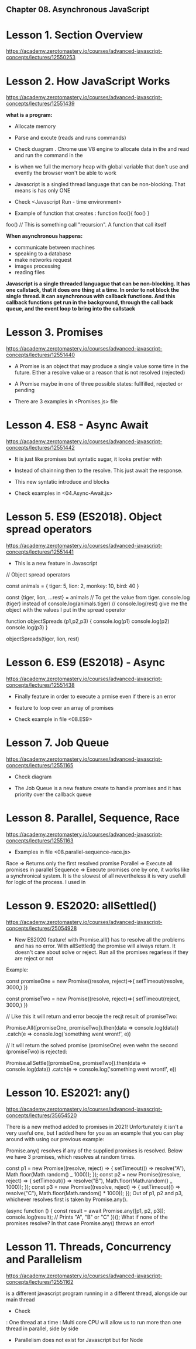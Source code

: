 ## Chapter 08. Asynchronous JavaScript

# Lesson 1. Section Overview

https://academy.zerotomastery.io/courses/advanced-javascript-concepts/lectures/12550253

# Lesson 2. How JavaScript Works

https://academy.zerotomastery.io/courses/advanced-javascript-concepts/lectures/12551439

**what is a program:**

- Allocate memory
- Parse and excute (reads and runs commands)

- Check duagram <javascript engine>. Chrome use V8 engine to allocate data in the <memory heap> and read and run the command in the <callstack>

- <memory leak> is when we full the memory heap with global variable that don't use and evently the browser won't be able to work

- Javascript is a singled thread language that can be non-blocking. That means is has only ONE <call stack>

- Check <Javascript Run - time environment>

- Example of function that creates <stack overflow>:
  function foo(){
  foo()
  }

foo() // This is something call "recursion". A function that call itself

**When asynchronous happens:**

- communicate between machines
- speaking to a database
- make networks request
- images processing
- reading files

**Javascript is a single threaded languague that can be non-blocking. It has one callstack, that it does one thing at a time. In order to not block the single thread. it can asynchronous with callback functions. And this callback functions get run in the background, through the call back queue, and the event loop to bring into the callstack**

# Lesson 3. Promises

https://academy.zerotomastery.io/courses/advanced-javascript-concepts/lectures/12551440

- A Promise is an object that may produce a single value some time in the future. Either a resolve value or a reason that is not resolved (rejected)
- A Promise maybe in one of three possible states: fullfilled, rejected or pending

- There are 3 examples in <Promises.js> file

# Lesson 4. ES8 - Async Await

https://academy.zerotomastery.io/courses/advanced-javascript-concepts/lectures/12551442

- It is just like promises but syntatic sugar, it looks prettier with <async await>

- Instead of chainning then to the resolve. This just await the response.

- This new syntatic introduce <try> and <catch> blocks

- Check examples in <04.Async-Await.js>

# Lesson 5. ES9 (ES2018). Object spread operators

https://academy.zerotomastery.io/courses/advanced-javascript-concepts/lectures/12551441

- This is a new feature in Javascript

// Object spread operators

const animals = {
tiger: 5,
lion: 2,
monkey: 10,
bird: 40
}

const {tiger, lion, ...rest} = animals
// To get the value from tiger. console.log (tiger) instead of console.log(animals.tiger)
// console.log(rest) give me the object with the values I put in the spread operator

function objectSpreads (p1,p2,p3) {
console.log(p1)
console.log(p2)
console.log(p3)
}

objectSpreads(tiger, lion, rest)

# Lesson 6. ES9 (ES2018) - Async

https://academy.zerotomastery.io/courses/advanced-javascript-concepts/lectures/12551438

- Finally feature in order to execute a prmise even if there is an error

- <for await of> feature to loop over an array of promises

- Check example in file <08.ES9>

# Lesson 7. Job Queue

https://academy.zerotomastery.io/courses/advanced-javascript-concepts/lectures/12551165

- Check <Job queue> diagram

- The Job Queue is a new feature create to handle promises and it has priority over the callback queue

# Lesson 8. Parallel, Sequence, Race

https://academy.zerotomastery.io/courses/advanced-javascript-concepts/lectures/12551163

- Examples in file <08.parallel-sequence-race.js>

Race => Returns only the first resolved promise
Parallel => Execute all promises in parallel
Sequence => Execute promises one by one, it works like a synchronical system. It is the slowest of all nevertheless it is very usefull for logic of the process. I used in <nasa-project>

# Lesson 9. ES2020: allSettled()

https://academy.zerotomastery.io/courses/advanced-javascript-concepts/lectures/25054928

- New ES2020 feature! with Promise.all() has to resolve all the problems and has no error. With allSettled() the promise will always return. It doesn't care about solve or reject. Run all the promises regarless if they are reject or not

Example:

const promiseOne = new Promise((resolve, reject)=>{
setTimeout(resolve, 3000,)
})

const promiseTwo = new Promise((resolve, reject)=>{
setTimeout(reject, 3000,)
})

// Like this it will return and error becoje the recjt result of promiseTwo:

Promise.All([promiseOne, promiseTwo]).then(data => console.log(data))
.catch(e => console.log('something went wront!', e))

// It will return the solved promise (promiseOne) even wehn the second (promiseTwo) is rejected:

Promise.allSettle([promiseOne, promiseTwo]).then(data => console.log(data))
.catch(e => console.log('something went wront!', e))

# Lesson 10. ES2021: any()

https://academy.zerotomastery.io/courses/advanced-javascript-concepts/lectures/35654520

There is a new method added to promises in 2021! Unfortunately it isn't a very useful one, but I added here for you as an example that you can play around with using our previous example:

Promise.any() resolves if any of the supplied promises is resolved. Below we have 3 promises, which resolves at random times.

const p1 = new Promise((resolve, reject) => {
setTimeout(() => resolve("A"), Math.floor(Math.random() _ 1000));
});
const p2 = new Promise((resolve, reject) => {
setTimeout(() => resolve("B"), Math.floor(Math.random() _ 1000));
});
const p3 = new Promise((resolve, reject) => {
setTimeout(() => resolve("C"), Math.floor(Math.random() \* 1000));
});
Out of p1, p2 and p3, whichever resolves first is taken by Promise.any().

(async function () {
const result = await Promise.any([p1, p2, p3]);
console.log(result); // Prints "A", "B" or "C"
})();
What if none of the promises resolve? In that case Promise.any() throws an error!

# Lesson 11. Threads, Concurrency and Parallelism

https://academy.zerotomastery.io/courses/advanced-javascript-concepts/lectures/12551162

<Web Workers> is a different javascript program running in a different thread, alongside our main thread

- Check <Concurrency-Parallelism>

<Concurrency>: One thread at a time
<Parallelism>: Multi core CPU will allow us to run more than one thread in parallel, side by side

- Parallelism does not exist for Javascript but for Node
